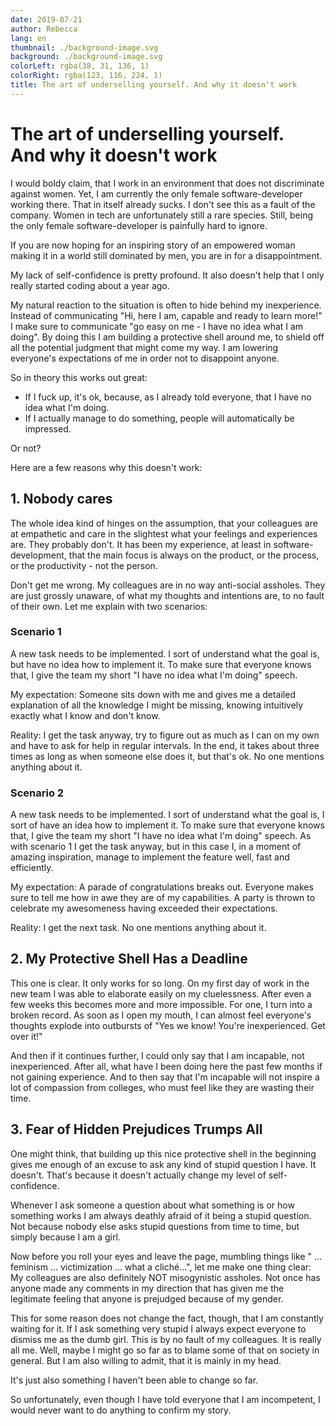 ```yaml
---
date: 2019-07-21
author: Rebecca
lang: en
thumbnail: ./background-image.svg
background: ./background-image.svg
colorLeft: rgba(38, 31, 136, 1)
colorRight: rgba(123, 116, 224, 1)
title: The art of underselling yourself. And why it doesn't work
---
```


# The art of underselling yourself. <br/> And why it doesn't work 

I would boldy claim, that I work in an environment that does not discriminate against women. Yet, I am currently the only female software-developer working there. That in itself already sucks. I don't see this as a fault of the company. Women in tech are unfortunately still a rare species. Still, being the only female software-developer is painfully hard to ignore.

If you are now hoping for an inspiring story of an empowered woman making it in a world still dominated by men, you are in for a disappointment. 

My lack of self-confidence is pretty profound. It also doesn't help that I only really started coding about a year ago. 

My natural reaction to the situation is often to hide behind my inexperience. Instead of communicating "Hi, here I am, capable and ready to learn more!" I make sure to communicate "go easy on me - I have no idea what I am doing". By doing this I am building a protective shell around me, to shield off all the potential judgment that might come my way. I am lowering everyone's expectations of me in order not to disappoint anyone. 

So in theory this works out great: 

- If I fuck up, it's ok, because, as I already told everyone, that I have no idea what I'm doing. 
- If I actually manage to do something, people will automatically be impressed. 

Or not?

Here are a few reasons why this doesn't work: 

## 1. Nobody cares
The whole idea kind of hinges on the assumption, that your colleagues are at empathetic and care in the slightest what your feelings and experiences are. They probably don't. It has been my experience, at least in software-development, that the main focus is always on the product, or the process, or the productivity - not the person. 

Don't get me wrong. My colleagues are in no way anti-social assholes. They are just grossly unaware, of what my thoughts and intentions are, to no fault of their own. Let me explain with two scenarios:  

### Scenario 1
A new task needs to be implemented. I sort of understand what the goal is, but have no idea how to implement it. To make sure that everyone knows that, I give the team my short "I have no idea what I'm doing" speech. 

My expectation: Someone sits down with me and gives me a detailed explanation of all the knowledge I might be missing, knowing intuitively exactly what I know and don't know. 

Reality: I get the task anyway, try to figure out as much as I can on my own and have to ask for help in regular intervals. In the end, it takes about three times as long as when someone else does it, but that's ok. No one mentions anything about it. 

### Scenario 2 
A new task needs to be implemented. I sort of understand what the goal is, I sort of have an idea how to implement it. To make sure that everyone knows that, I give the team my short "I have no idea what I'm doing" speech. As with scenario 1 I get the task anyway, but in this case I, in a moment of amazing inspiration, manage to implement the feature well, fast and efficiently. 

My expectation: A parade of congratulations breaks out. Everyone makes sure to tell me how in awe they are of my capabilities. A party is thrown to celebrate my awesomeness having exceeded their expectations. 

Reality: I get the next task. No one mentions anything about it. 
 

## 2. My Protective Shell Has a Deadline
This one is clear. It only works for so long. On my first day of work in the new team I was able to elaborate easily on my cluelessness. After even a few weeks this becomes more and more impossible. For one, I turn into a broken record. As soon as I open my mouth, I can almost feel everyone's thoughts explode into outbursts of "Yes we know! You're inexperienced. Get over it!" 

And then if it continues further, I could only say that I am incapable, not inexperienced. After all, what have I been doing here the past few months if not gaining experience. And to then say that I'm incapable will not inspire a lot of compassion from colleges, who must feel like they are wasting their time. 


## 3. Fear of Hidden Prejudices Trumps All
One might think, that building up this nice protective shell in the beginning gives me enough of an excuse to ask any kind of stupid question I have. It doesn't. That's because it doesn't actually change my level of self-confidence. 

Whenever I ask someone a question about what something is or how something works I am always deathly afraid of it being a stupid question. Not because nobody else asks stupid questions from time to time, but simply because I am a girl. 

Now before you roll your eyes and leave the page, mumbling things like " ... feminism ... victimization ... what a cliché...", let me make one thing clear: My colleagues are also definitely NOT misogynistic assholes. Not once has anyone made any comments in my direction that has given me the legitimate feeling that anyone is prejudged because of my gender. 

This for some reason does not change the fact, though, that I am constantly waiting for it. If I ask something very stupid I always expect everyone to dismiss me as the dumb girl. This is by no fault of my colleagues. It is really all me. Well, maybe I might go so far as to blame some of that on society in general. But I am also willing to admit, that it is mainly in my head. 

It's just also something I haven't been able to change so far.

So unfortunately, even though I have told everyone that I am incompetent, I would never want to do anything to confirm my story. 
